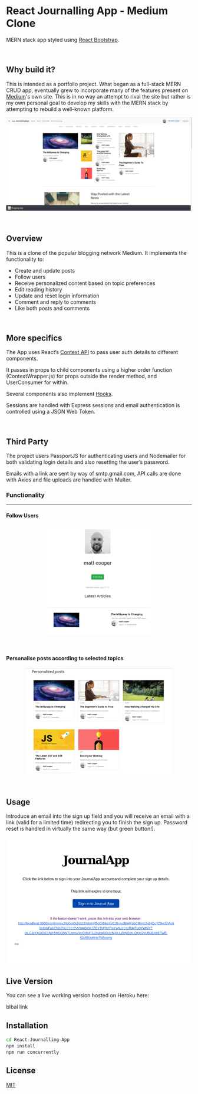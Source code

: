 # React Journalling App - Medium Clone
MERN stack app styled using <a href="https://react-bootstrap.github.io/">React Bootstrap</a>.

&nbsp;

## Why build it?
This is intended as a portfolio project. What began as a full-stack MERN CRUD app, eventually grew to incorporate many of the features present on <a href="https://medium.com/">Medium</a>'s own site. This is in no way an attempt to rival the site but rather is my own personal goal to develop my skills with the MERN stack by attempting to rebuild a well-known platform.

<p align="center">
 <img src="siteimages/homepage.png?raw=true" width="700px" />
</p>

&nbsp;&nbsp;


## Overview
This is a clone of the popular blogging network Medium. It implements the functionality to:
 - Create and update posts
 - Follow users
 - Receive personalized content based on topic preferences
- Edit reading history
- Update and reset login information
- Comment and reply to comments
- Like both posts and comments


&nbsp;
## More specifics
The App uses React’s <a href="https://reactjs.org/docs/context.html">Context API</a> to pass user auth details to different components. 

It passes in props to child components using a higher order function (ContextWrapper.js) for props outside the render method, and UserConsumer for within. 

Several components also implement <a href="https://reactjs.org/docs/hooks-intro.html">Hooks</a>.

Sessions are handled with Express sessions and email authentication is controlled using a JSON Web Token.

&nbsp;
## Third Party
The project users PassportJS for authenticating users and Nodemailer for both validating login details and also resetting the user’s password. 

Emails with a link are sent by way of smtp.gmail.com, API calls are done with Axios and file uploads are handled with Multer.


### Functionality

---------------------------------------

#### Follow Users
<p align="center" >
 <img src="siteimages/followusers.png?raw=true" width="300px" />
</p>

&nbsp;

#### Personalise posts according to selected topics
<p align="center">
 <img src="siteimages/personalized.png?raw=true" width="400px" />
</p>

&nbsp;
## Usage
Introduce an email into the sign up field and you will receive an email with a link (valid for a limited time) redirecting you to finish the sign up. Password reset is handled in virtually the same way (but green button!).

<p align="center">
 <img src="siteimages/emailsignup.png?raw=true" width="500px" />
</p>

## Live Version
You can see a live working version hosted on Heroku here:

blbal link


## Installation


```bash
cd React-Journalling-App
npm install
npm run concurrently
```


## License
[MIT](https://choosealicense.com/licenses/mit/)
